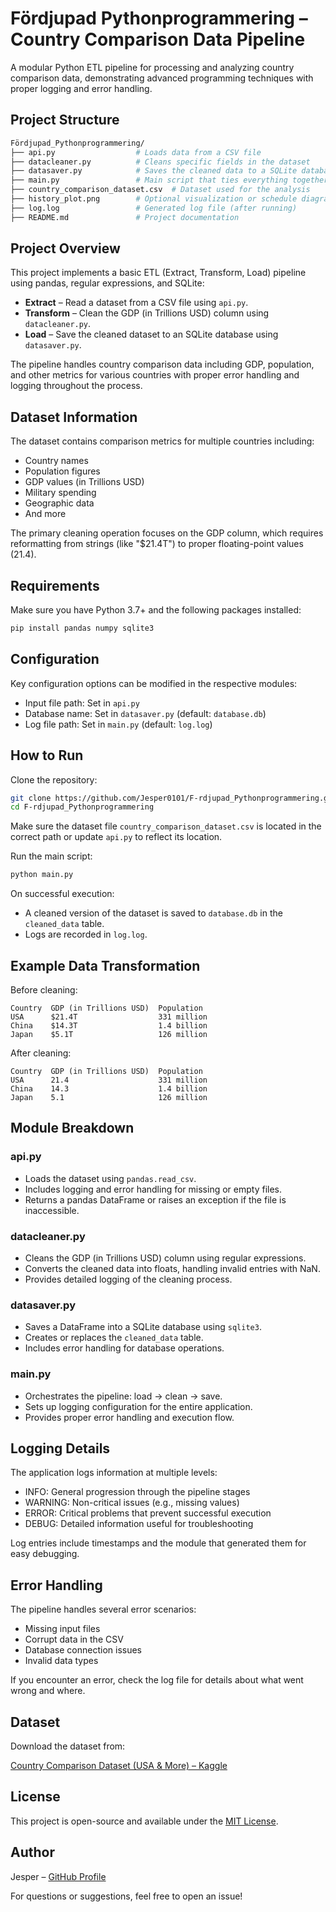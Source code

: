 # Fördjupad Pythonprogrammering – Country Comparison Data Pipeline

A modular Python ETL pipeline for processing and analyzing country comparison data, demonstrating advanced programming techniques with proper logging and error handling.

## Project Structure
```bash 
Fördjupad_Pythonprogrammering/
├── api.py                  # Loads data from a CSV file
├── datacleaner.py          # Cleans specific fields in the dataset
├── datasaver.py            # Saves the cleaned data to a SQLite database
├── main.py                 # Main script that ties everything together
├── country_comparison_dataset.csv  # Dataset used for the analysis
├── history_plot.png        # Optional visualization or schedule diagram
├── log.log                 # Generated log file (after running)
├── README.md               # Project documentation
```

## Project Overview
This project implements a basic ETL (Extract, Transform, Load) pipeline using pandas, regular expressions, and SQLite:

- **Extract** – Read a dataset from a CSV file using `api.py`.
- **Transform** – Clean the GDP (in Trillions USD) column using `datacleaner.py`.
- **Load** – Save the cleaned dataset to an SQLite database using `datasaver.py`.

The pipeline handles country comparison data including GDP, population, and other metrics for various countries with proper error handling and logging throughout the process.

## Dataset Information
The dataset contains comparison metrics for multiple countries including:
- Country names
- Population figures
- GDP values (in Trillions USD)
- Military spending
- Geographic data
- And more

The primary cleaning operation focuses on the GDP column, which requires reformatting from strings (like "$21.4T") to proper floating-point values (21.4).

## Requirements
Make sure you have Python 3.7+ and the following packages installed:
```bash
pip install pandas numpy sqlite3
```

## Configuration
Key configuration options can be modified in the respective modules:
- Input file path: Set in `api.py`
- Database name: Set in `datasaver.py` (default: `database.db`)
- Log file path: Set in `main.py` (default: `log.log`)

## How to Run
Clone the repository:

```bash
git clone https://github.com/Jesper0101/F-rdjupad_Pythonprogrammering.git
cd F-rdjupad_Pythonprogrammering
```

Make sure the dataset file `country_comparison_dataset.csv` is located in the correct path or update `api.py` to reflect its location.

Run the main script:

```bash
python main.py
```

On successful execution:
- A cleaned version of the dataset is saved to `database.db` in the `cleaned_data` table.
- Logs are recorded in `log.log`.

## Example Data Transformation

Before cleaning:
```
Country  GDP (in Trillions USD)  Population
USA      $21.4T                  331 million
China    $14.3T                  1.4 billion
Japan    $5.1T                   126 million
```

After cleaning:
```
Country  GDP (in Trillions USD)  Population
USA      21.4                    331 million
China    14.3                    1.4 billion
Japan    5.1                     126 million
```

## Module Breakdown

### api.py
- Loads the dataset using `pandas.read_csv`.
- Includes logging and error handling for missing or empty files.
- Returns a pandas DataFrame or raises an exception if the file is inaccessible.

### datacleaner.py
- Cleans the GDP (in Trillions USD) column using regular expressions.
- Converts the cleaned data into floats, handling invalid entries with NaN.
- Provides detailed logging of the cleaning process.

### datasaver.py
- Saves a DataFrame into a SQLite database using `sqlite3`.
- Creates or replaces the `cleaned_data` table.
- Includes error handling for database operations.

### main.py
- Orchestrates the pipeline: load → clean → save.
- Sets up logging configuration for the entire application.
- Provides proper error handling and execution flow.

## Logging Details
The application logs information at multiple levels:
- INFO: General progression through the pipeline stages
- WARNING: Non-critical issues (e.g., missing values)
- ERROR: Critical problems that prevent successful execution
- DEBUG: Detailed information useful for troubleshooting

Log entries include timestamps and the module that generated them for easy debugging.

## Error Handling
The pipeline handles several error scenarios:
- Missing input files
- Corrupt data in the CSV
- Database connection issues
- Invalid data types

If you encounter an error, check the log file for details about what went wrong and where.

## Dataset
Download the dataset from:

[Country Comparison Dataset (USA & More) – Kaggle](https://www.kaggle.com/datasets/waqi786/country-comparison-dataset-usa-and-more#)

## License
This project is open-source and available under the [MIT License](https://mit-license.org/).

## Author
Jesper – [GitHub Profile](https://github.com/Jesper0101)

For questions or suggestions, feel free to open an issue!
